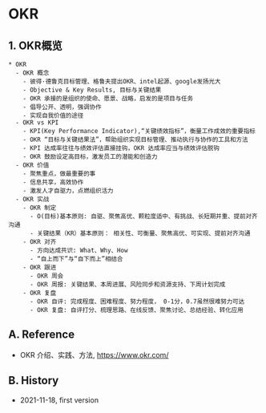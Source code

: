 <!---
markmeta_author: wongoo
markmeta_date: 2021-11-18
markmeta_title: okr
markmeta_categories: okr
markmeta_tags: okr
-->

# OKR

## 1. OKR概览

```mindmap
* OKR
  - OKR 概念
    - 彼得·德鲁克目标管理、格鲁夫提出OKR、intel起源、google发扬光大
    - Objective & Key Results, 目标与关键结果 
    - OKR 承接的是组织的使命、愿景、战略，启发的是项目与任务
    - 倡导公开、透明，强调协作 
    - 实现自我价值的途径
  - OKR vs KPI
    - KPI(Key Performance Indicator),“关键绩效指标”，衡量工作成效的重要指标
    - OKR “目标与关键结果法”，帮助组织实现目标管理、推动执行与协作的工具和方法
    - KPI 达成率往往与绩效评估直接挂钩，OKR 达成率应当与绩效评估脱钩
    - OKR 鼓励设定高目标，激发员工的潜能和创造力
  - OKR 价值
    - 聚焦重点，做最重要的事
    - 信息共享，高效协作
    - 激发人才自驱力，点燃组织活力
  - OKR 实战
    - OKR 制定
      - O(目标)基本原则: 自驱、聚焦高优、颗粒度适中、有挑战、长短期并重、提前对齐沟通
      - 关键结果（KR）基本原则： 相关性、可衡量、聚焦高优、可实现、提前对齐沟通
    - OKR 对齐
      - 方向达成共识: What、Why、How
      - “自上而下”与“自下而上”相结合
    - OKR 跟进
      - OKR 周会
      - OKR 周报: 关键结果、本周进展、风险同步和资源支持、下周计划完成
    - OKR 复盘
      - OKR 自评: 完成程度、困难程度、努力程度， 0-1分，0.7虽然很难努力可达
      - OKR 复盘: 自评打分、梳理思路、在线反馈、聚焦讨论、总结经验、转化应用
```


## A. Reference

- OKR 介绍、实践、方法, https://www.okr.com/

## B. History

- 2021-11-18, first version

  
